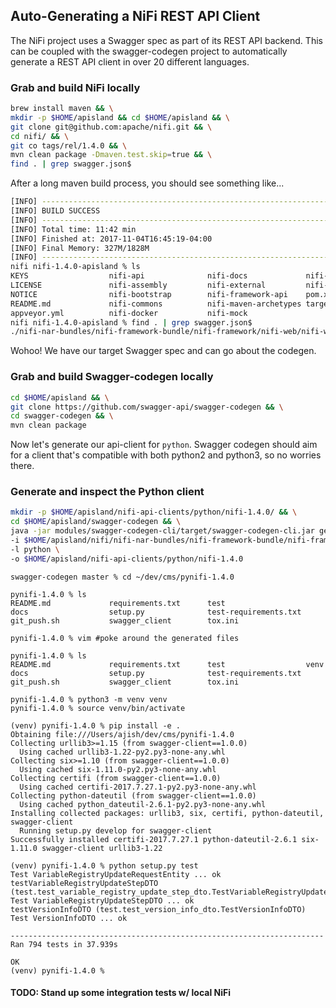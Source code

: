 ## Auto-Generating a NiFi REST API Client


The NiFi project uses a Swagger spec as part of its REST API backend. This can be coupled with the swagger-codegen project to automatically generate a REST API client in over 20 different languages.


### Grab and build NiFi locally

```zsh
brew install maven && \
mkdir -p $HOME/apisland && cd $HOME/apisland && \
git clone git@github.com:apache/nifi.git && \
cd nifi/ && \
git co tags/rel/1.4.0 && \
mvn clean package -Dmaven.test.skip=true && \
find . | grep swagger.json$
```

After a long maven build process, you should see something like...

```zsh
[INFO] ------------------------------------------------------------------------
[INFO] BUILD SUCCESS
[INFO] ------------------------------------------------------------------------
[INFO] Total time: 11:42 min
[INFO] Finished at: 2017-11-04T16:45:19-04:00
[INFO] Final Memory: 327M/1828M
[INFO] ------------------------------------------------------------------------
nifi nifi-1.4.0-apisland % ls
KEYS                  nifi-api              nifi-docs             nifi-nar-bundles
LICENSE               nifi-assembly         nifi-external         nifi-toolkit
NOTICE                nifi-bootstrap        nifi-framework-api    pom.xml
README.md             nifi-commons          nifi-maven-archetypes target
appveyor.yml          nifi-docker           nifi-mock
nifi nifi-1.4.0-apisland % find . | grep swagger.json$
./nifi-nar-bundles/nifi-framework-bundle/nifi-framework/nifi-web/nifi-web-api/target/swagger-ui/swagger.json
```
Wohoo! We have our target Swagger spec and can go about the codegen.


### Grab and build Swagger-codegen locally

```zsh
cd $HOME/apisland && \
git clone https://github.com/swagger-api/swagger-codegen && \
cd swagger-codegen && \
mvn clean package
```

Now let's generate our api-client for `python`. Swagger codegen should aim for a client that's compatible with both python2 and python3, so no worries there.


### Generate and inspect the Python client

```zsh
mkdir -p $HOME/apisland/nifi-api-clients/python/nifi-1.4.0/ && \
cd $HOME/apisland/swagger-codegen && \
java -jar modules/swagger-codegen-cli/target/swagger-codegen-cli.jar generate \
-i $HOME/apisland/nifi/nifi-nar-bundles/nifi-framework-bundle/nifi-framework/nifi-web/nifi-web-api/target/swagger-ui/swagger.json \
-l python \
-o $HOME/apisland/nifi-api-clients/python/nifi-1.4.0
```

```
swagger-codegen master % cd ~/dev/cms/pynifi-1.4.0

pynifi-1.4.0 % ls
README.md             requirements.txt      test
docs                  setup.py              test-requirements.txt
git_push.sh           swagger_client        tox.ini

pynifi-1.4.0 % vim #poke around the generated files

pynifi-1.4.0 % ls
README.md             requirements.txt      test                  venv
docs                  setup.py              test-requirements.txt
git_push.sh           swagger_client        tox.ini

pynifi-1.4.0 % python3 -m venv venv
pynifi-1.4.0 % source venv/bin/activate

(venv) pynifi-1.4.0 % pip install -e .
Obtaining file:///Users/ajish/dev/cms/pynifi-1.4.0
Collecting urllib3>=1.15 (from swagger-client==1.0.0)
  Using cached urllib3-1.22-py2.py3-none-any.whl
Collecting six>=1.10 (from swagger-client==1.0.0)
  Using cached six-1.11.0-py2.py3-none-any.whl
Collecting certifi (from swagger-client==1.0.0)
  Using cached certifi-2017.7.27.1-py2.py3-none-any.whl
Collecting python-dateutil (from swagger-client==1.0.0)
  Using cached python_dateutil-2.6.1-py2.py3-none-any.whl
Installing collected packages: urllib3, six, certifi, python-dateutil, swagger-client
  Running setup.py develop for swagger-client
Successfully installed certifi-2017.7.27.1 python-dateutil-2.6.1 six-1.11.0 swagger-client urllib3-1.22

(venv) pynifi-1.4.0 % python setup.py test
Test VariableRegistryUpdateRequestEntity ... ok
testVariableRegistryUpdateStepDTO (test.test_variable_registry_update_step_dto.TestVariableRegistryUpdateStepDTO)
Test VariableRegistryUpdateStepDTO ... ok
testVersionInfoDTO (test.test_version_info_dto.TestVersionInfoDTO)
Test VersionInfoDTO ... ok

----------------------------------------------------------------------
Ran 794 tests in 37.939s

OK
(venv) pynifi-1.4.0 % 
```

#### TODO: Stand up some integration tests w/ local NiFi

